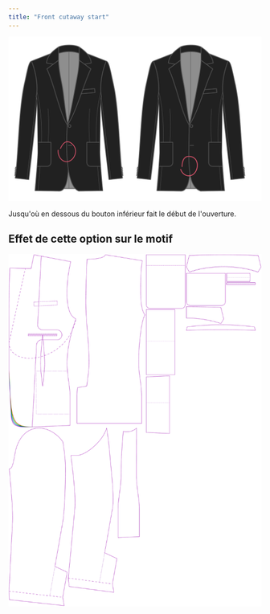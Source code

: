 ```yaml
---
title: "Front cutaway start"
---
```


![Départ de l'arrondi de coupe avant](frontcutawaystart.svg)

Jusqu'où en dessous du bouton inférieur fait le début de l'ouverture.

## Effet de cette option sur le motif

![Cette image montre l'effet de cette option en superposant plusieurs variantes qui ont une valeur différente pour cette option](jaeger_frontcutawaystart_sample.svg "Effet de cette option sur le modèle")

